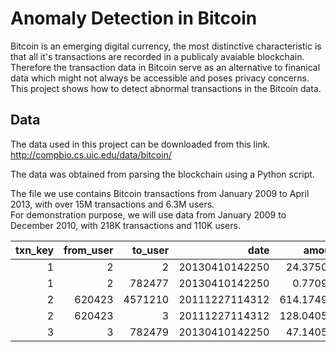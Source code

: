 # Anomaly Detection in Bitcoin
Bitcoin is an emerging digital currency, the most distinctive characteristic is that all it's transactions are recorded in a publicaly avaiable blockchain.  
Therefore the transaction data in Bitcoin serve as an alternative to finanical data which might not always be accessible and poses privacy concerns.  
This project shows how to detect abnormal transactions in the Bitcoin data.  

## Data
The data used in this project can be downloaded from this link.  
http://compbio.cs.uic.edu/data/bitcoin/  

The data was obtained from parsing the blockchain using a Python script.  

The file we use contains Bitcoin transactions from January 2009 to April 2013, with over 15M transactions and 6.3M users.  
For demonstration purpose, we will use data from January 2009 to December 2010, with 218K transactions and 110K users.  

| txn_key |	from_user |	to_user	|            date |  amount    |
| ------: | --------: | ------: | --------------: | ---------: |
| 1	      | 2	        | 2	      | 20130410142250	| 24.375000  |
|	1	      | 2	        | 782477	| 20130410142250	| 0.770900   |
|	2	      | 620423	  | 4571210 | 20111227114312	| 614.174951 |
|	2	      | 620423	  | 3	      | 20111227114312	| 128.040520 |
|	3	      | 3         | 782479	| 20130410142250	| 47.140520  |
